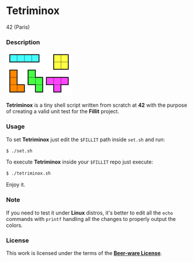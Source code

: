 # **Tetriminox**

42 (Paris)

### **Description**

![tetriminos](img/tetriminos.svg)

**Tetriminox** is a tiny shell script written from scratch at **42** with the purpose
of creating a valid unit test for the **Fillit** project.

### **Usage**

To set **Tetriminox** just edit the `$FILLIT` path inside `set.sh` and run:

```bash
$ ./set.sh
``` 

To execute **Tetriminox** inside your `$FILLIT` repo just execute:

```bash
$ ./tetriminox.sh
```

Enjoy it.

### **Note**

If you need to test it under **Linux** distros, it's better to edit all the `echo` commands with `printf` handling all the changes to properly output the colors.

### **License**

This work is licensed under the terms of the **[Beer-ware License](https://fedoraproject.org/wiki/Licensing/Beerware)**.
